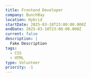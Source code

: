 ```yaml
---
title: Frontend Developer
company: BunchBay
location: Hybrid
startDate: 2025-03-18T23:00:00.000Z
endDate: 2025-03-10T23:00:00.000Z
current: false
description: |
  Fake Description
tags:
  - CSS
  - HTML
type: Volunteer
priority: -1
---
```


